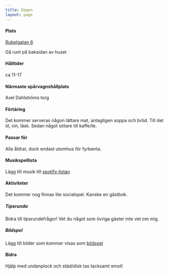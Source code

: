 ```yaml
---
title: Dagen
layout: page
---
```


#### Plats
[Rubelgatan 6](https://maps.app.goo.gl/s5QJx1dpCG939s3C8)

Gå runt på baksidan av huset

#### Hålltider
ca 11-17

#### Närmaste spårvagnshållplats
Axel Dahlströms torg

#### Förtäring
Det kommer serveras någon lättare mat, antagligen soppa och bröd. Till det öl, vin, läsk. Sedan något sötare till kaffe/te.

#### Passar för
Alla åldrar, dock endast utomhus för fyrbenta.

#### Musikspellista
Lägg till musik till [spotify-listan](https://open.spotify.com/playlist/7eB0CsMO9Bz1TZHcM7rIHd?si=774f86d2bd72478f&pt=fa507bef66a696d026731438727bc038)

#### Aktiviteter
Det kommer nog finnas lite socialspel. Kanske en gästbok.

##### Tipsrunda
Bidra till tipsrundefrågor! Vet du något som övriga gäster inte vet om mig.

##### Bildspel
Lägg till bilder som kommer visas som [bildspel](https://drive.google.com/drive/folders/1LhAhNqqfXkUMPKcAa7sN8I2c9SEYj3vV?usp=sharing)

#### Bidra
Hjälp med undanplock och städ/disk tas tacksamt emot!

